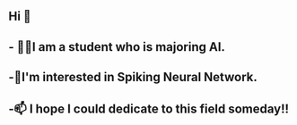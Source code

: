 ## Hi 👋

## - 🧑‍💻I am a student who is majoring AI. 

## -🌱I'm interested in Spiking Neural Network. 

## -📫 I hope I could dedicate to this field someday!!

